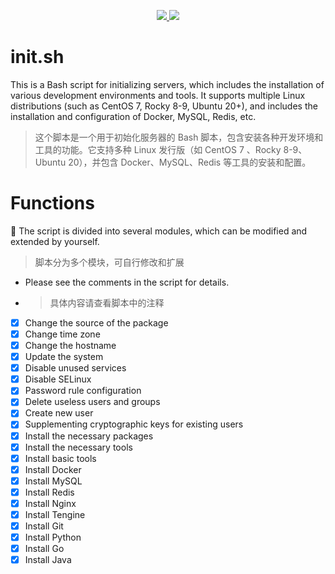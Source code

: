 <p align="center">
	<a href="https://github.com/davymai/ServerInit">
        <img src="https://img.shields.io/badge/platform-Ubuntu20%2B_RockyLinux_8--9_CentOS_7-brightgreen?logo=platformdotsh"/>
    </a>
	<a href="https://github.com/davymai/ServerInit">
        <img src="https://img.shields.io/badge/License-GPLv3.0-orange"/>
	</a>
</p>

# init.sh
This is a Bash script for initializing servers, which includes the installation of various development environments and tools. It supports multiple Linux distributions (such as CentOS 7, Rocky 8-9, Ubuntu 20+), and includes the installation and configuration of Docker, MySQL, Redis, etc.
>这个脚本是一个用于初始化服务器的 Bash 脚本，包含安装各种开发环境和工具的功能。它支持多种 Linux 发行版（如 CentOS 7 、Rocky 8-9、Ubuntu 20），并包含 Docker、MySQL、Redis 等工具的安装和配置。


# Functions
📝 The script is divided into several modules, which can be modified and extended by yourself.
>脚本分为多个模块，可自行修改和扩展
- Please see the comments in the script for details.
- >具体内容请查看脚本中的注释
- [x] Change the source of the package
- [x] Change time zone
- [x] Change the hostname
- [x] Update the system
- [x] Disable unused services
- [x] Disable SELinux
- [x] Password rule configuration
- [x] Delete useless users and groups
- [x] Create new user
- [x] Supplementing cryptographic keys for existing users
- [x] Install the necessary packages
- [x] Install the necessary tools
- [x] Install basic tools
- [x] Install Docker
- [x] Install MySQL
- [x] Install Redis
- [x] Install Nginx
- [x] Install Tengine
- [x] Install Git
- [x] Install Python
- [x] Install Go
- [x] Install Java
